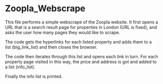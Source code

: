# Zoopla_Webscrape

This file performs a simple webscrape of the Zoopla website. 
It first opens a URL that is a search result page for properties in London (URL is fixed), and asks the user how many pages they would like to scrape.

The code gets the hyperlinks for each listed property and adds them to a list (big_link_list) and then closes the browser.

The code then iterates through this list and opens each link in turn.
For each property page visited in this way, the price and address is got and added to a list (info_list).

Finally the info list is printed.
